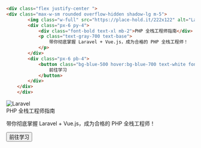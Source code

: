 ```html
<div class="flex justify-center ">
<div class="max-w-sm rounded overflow-hidden shadow-lg m-5">
        <img class="w-full" src="https://place-hold.it/222x122" alt="Laravel">
        <div class="px-6 py-4">
            <div class="font-bold text-xl mb-2">PHP 全栈工程师指南</div>
            <p class="text-gray-700 text-base">
                带你彻底掌握 Laravel + Vue.js，成为合格的 PHP 全栈工程师！
            </p>
        </div>
        <div class="px-6 pb-4">
            <button class="bg-blue-500 hover:bg-blue-700 text-white font-bold py-2 px-4 rounded">
                前往学习
            </button>
        </div>
    </div>
    </div>
```
<div class="flex justify-center ">
<div class="max-w-sm rounded overflow-hidden shadow-lg m-5">
        <img class="w-full" src="https://place-hold.it/222x122" alt="Laravel">
        <div class="px-6 py-4">
            <div class="font-bold text-xl mb-2">PHP 全栈工程师指南</div>
            <p class="text-gray-700 text-base">
                带你彻底掌握 Laravel + Vue.js，成为合格的 PHP 全栈工程师！
            </p>
        </div>
        <div class="px-6 pb-4">
            <button class="bg-blue-500 hover:bg-blue-700 text-white font-bold py-2 px-4 rounded">
                前往学习
            </button>
        </div>
    </div>
    </div>